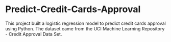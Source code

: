 # Predict-Credit-Cards-Approval
This project built a logistic regression model to predict credit cards approval using Python. 
The dataset came from the UCI Machine Learning Repository - Credit Approval Data Set.
